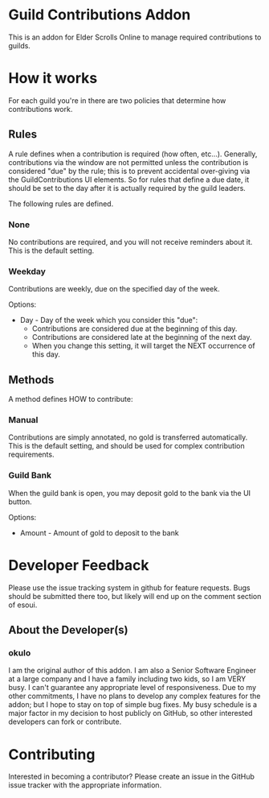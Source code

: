# Guild Contributions Addon

This is an addon for Elder Scrolls Online to manage required contributions to guilds.

# How it works

For each guild you're in there are two policies that determine how contributions work.

## Rules

A rule defines when a contribution is required (how often, etc...).  Generally, contributions via the window are not permitted unless the contribution is considered "due" by the rule; this is to prevent accidental over-giving via the GuildContributions UI elements.  So for rules that define a due date, it should be set to the day after it is actually required by the guild leaders.

The following rules are defined.

### None

No contributions are required, and you will not receive reminders about it.  This is the default setting.

### Weekday

Contributions are weekly, due on the specified day of the week.

Options:

* Day - Day of the week which you consider this "due":
	* Contributions are considered due at the beginning of this day.
	* Contributions are considered late at the beginning of the next day. 
	* When you change this setting, it will target the NEXT occurrence of this day.

## Methods

A method defines HOW to contribute:

### Manual

Contributions are simply annotated, no gold is transferred automatically.  This is the default setting, and should be used for complex contribution requirements.

### Guild Bank

When the guild bank is open, you may deposit gold to the bank via the UI button.

Options:

* Amount - Amount of gold to deposit to the bank

# Developer Feedback

Please use the issue tracking system in github for feature requests.  Bugs should be submitted there too, but likely will end up on the comment section of esoui.

## About the Developer(s)

### okulo

I am the original author of this addon.  I am also a Senior Software Engineer at a large company and I have a family including two kids, so I am VERY busy.  I can't guarantee any appropriate level of responsiveness.  Due to my other commitments, I have no plans to develop any complex features for the addon; but I hope to stay on top of simple bug fixes.  My busy schedule is a major factor in my decision to host publicly on GitHub, so other interested developers can fork or contribute.

# Contributing

Interested in becoming a contributor?  Please create an issue in the GitHub issue tracker with the appropriate information.